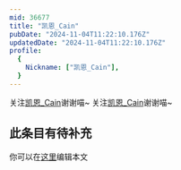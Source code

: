 ```yaml
---
mid: 36677
title: "凯恩_Cain"
pubDate: "2024-11-04T11:22:10.176Z"
updatedDate: "2024-11-04T11:22:10.176Z"
profile:
  {
    Nickname: ["凯恩_Cain"],
  }
---
```


关注[凯恩_Cain](https://space.bilibili.com/36677)谢谢喵~ 关注[凯恩_Cain](https://space.bilibili.com/36677)谢谢喵~

## 此条目有待补充
你可以在[这里](https://github.com/Yuhanawa/VTuber.ICU-Content/edit/master/v/凯恩_Cain/index.md)编辑本文
